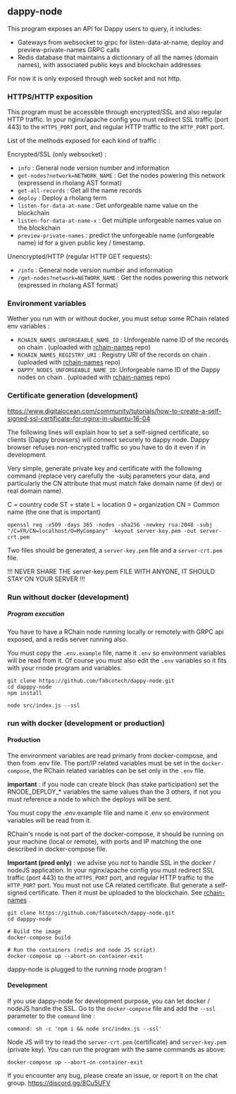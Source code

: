 ## dappy-node

This program exposes an API for Dappy users to query, it includes:

- Gateways from websocket to grpc for listen-data-at-name, deploy and preview-private-names GRPC calls
- Redis database that maintains a dictionnary of all the names (domain names), with associated public keys and blockchain addresses

For now it is only exposed through web socket and not http.

### HTTPS/HTTP exposition

This program must be accessible through encrypted/SSL and also regular HTTP traffic. In your nginx/apache config you must redirect SSL traffic (port 443) to the `HTTPS_PORT` port, and regular HTTP traffic to the `HTTP_PORT` port.

List of the methods exposed for each kind of traffic :

Encrypted/SSL (only websocket) :

- `info` : General node version number and information
- `get-nodes?network=NETWORK_NAME` : Get the nodes powering this network (expressend in rholang AST format)
- `get-all-records` : Get all the name records
- `deploy` : Deploy a rholang term
- `listen-for-data-at-name` : Get unforgeable name value on the blockchain
- `listen-for-data-at-name-x` : Get multiple unforgeable names value on the blockchain
- `preview-private-names` : predict the unforgeable name (unforgeable name) id for a given public key / timestamp.

Unencrypted/HTTP (regular HTTP GET requests):

- `/info` : General node version number and information
- `/get-nodes?network=NETWORK_NAME` : Get the nodes powering this network (expressed in rholang AST format)

### Environment variables

Wether you run with or without docker, you must setup some RChain related env variables :

- `RCHAIN_NAMES_UNFORGEABLE_NAME_ID` : Unforgeable name ID of the records on chain . (uploaded with [rchain-names](https://github.com/fabcotech/rchain-names) repo)
- `RCHAIN_NAMES_REGISTRY_URI` : Registry URI of the records on chain . (uploaded with [rchain-names](https://github.com/fabcotech/rchain-names) repo)
- `DAPPY_NODES_UNFORGEABLE_NAME_ID`: Unforgeable name ID of the Dappy nodes on chain . (uploaded with [rchain-names](https://github.com/fabcotech/rchain-names) repo)

### Certificate generation (development)

https://www.digitalocean.com/community/tutorials/how-to-create-a-self-signed-ssl-certificate-for-nginx-in-ubuntu-16-04

The following lines will explain how to set a self-signed certificate, so clients (Dappy browsers) will connect securely to dappy node. Dappy browser refuses non-encrypted traffic so you have to do it even if in development.

Very simple, generate private key and certificate with the following command (replace very carefully the -subj parameters your data, and particularly the CN attribute that must match fake domain name (if dev) or real domain name).

C = country code
ST = state
L = location
0 = organization
CN = Common name (the one that is important)

```
openssl req -x509 -days 365 -nodes -sha256 -newkey rsa:2048 -subj "/C=FR/CN=localhost/O=MyCompany" -keyout server-key.pem -out server-crt.pem
```

Two files should be generated, a `server-key.pem` file and a `server-crt.pem` file.

!!! NEVER SHARE THE server-key.pem FILE WITH ANYONE, IT SHOULD STAY ON YOUR SERVER !!!

### Run without docker (development)

##### Program execution

You have to have a RChain node running locally or remotely with GRPC api exposed, and a redis server running also.

You must copy the `.env.example` file, name it `.env` so environment variables will be read from it. Of course you must also edit the `.env` variables so it fits with your rnode program and variables.

```
git clone https://github.com/fabcotech/dappy-node.git
cd dapppy-node
npm install

node src/index.js --ssl
```

### run with docker (development or production)

#### Production

The environment variables are read primarly from docker-compose, and then from .env file. The port/IP related variables must be set in the `docker-compose`, the RChain related variables can be set only in the `.env` file.

**important** : if you node can create block (has stake participation) set the RNODE_DEPLOY\_\* variables the same values than the 3 others, if not you must reference a node to which the deploys will be sent.

You must copy the .env.example file and name it .env so environment variables will be read from it.

RChain's rnode is not part of the docker-compose, it should be running on your machine (local or remote), with ports and IP matching the one described in docker-compose file.

**Important (prod only)** : we advise you not to handle SSL in the docker / nodeJS application. In your nginx/apache config you must redirect SSL traffic (port 443) to the `HTTPS_PORT` port, and regular HTTP traffic to the `HTTP_PORT` port. You must not use CA related certificate. But generate a self-signed certificate. Then it must be uploaded to the blockchain. See [rchain-names](https://github.com/fabcotech/rchain-names) .

```
git clone https://github.com/fabcotech/dappy-node.git
cd dapppy-node

# Build the image
docker-compose build

# Run the containers (redis and node JS script)
docker-compose up --abort-on-container-exit
```

dappy-node is plugged to the running rnode program !

#### Development

If you use dappy-node for development purpose, you can let docker / nodeJS handle the SSL. Go to the `docker-compose` file and add the `--ssl` parameter to the `command` line :

`command: sh -c 'npm i && node src/index.js --ssl'`

Node JS will try to read the `server-crt.pem` (certificate) and `server-key.pem` (private key). You can run the program with the same commands as above:

```
docker-compose up --abort-on-container-exit
```

If you encounter any bug, please create an issue, or report it on the chat group. https://discord.gg/8Cu5UFV
